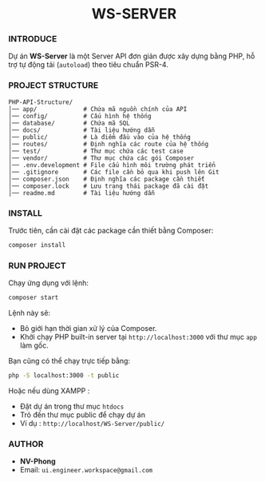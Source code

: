 <h1 align="center">WS-SERVER</h1>

### INTRODUCE
Dự án **WS-Server** là một Server API đơn giản được xây dựng bằng PHP, hỗ trợ tự động tải (`autoload`) theo tiêu chuẩn PSR-4.

### PROJECT STRUCTURE
```
PHP-API-Structure/
│── app/             # Chứa mã nguồn chính của API
│── config/          # Cấu hình hệ thống
│── database/        # Chứa mã SQL
│── docs/            # Tài liệu hướng dẫn
│── public/          # Là điểm đầu vào của hệ thống
│── routes/          # Định nghĩa các route của hệ thống
│── test/            # Thư mục chứa các test case
│── vendor/          # Thư mục chứa các gói Composer
│── .env.development # File cấu hình môi trường phát triển
│── .gitignore       # Các file cần bỏ qua khi push lên Git
│── composer.json    # Định nghĩa các package cần thiết
│── composer.lock    # Lưu trạng thái package đã cài đặt
│── readme.md        # Tài liệu hướng dẫn
```

### INSTALL
Trước tiên, cần cài đặt các package cần thiết bằng Composer:

```sh
composer install
```

### RUN PROJECT
Chạy ứng dụng với lệnh:

```sh
composer start
```

Lệnh này sẽ:
- Bỏ giới hạn thời gian xử lý của Composer.
- Khởi chạy PHP built-in server tại `http://localhost:3000` với thư mục `app` làm gốc.

Bạn cũng có thể chạy trực tiếp bằng:

```sh
php -S localhost:3000 -t public
```

Hoặc nếu dùng XAMPP :
- Đặt dự án trong thư mục `htdocs`
- Trỏ đến thư mục public để chạy dự án
- Ví dụ : `http://localhost/WS-Server/public/`

### AUTHOR
- **NV-Phong**
- Email: `ui.engineer.workspace@gmail.com`
